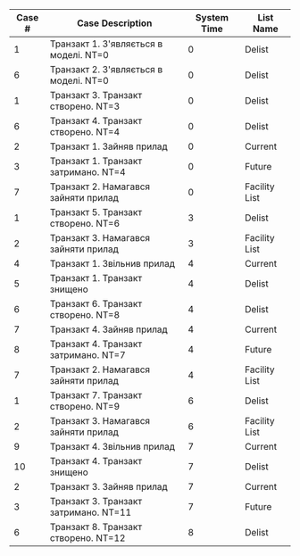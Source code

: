 | Case # | Case Description                       | System Time | List Name     |
| ------ | -------------------------------------- | ----------- | ------------- |
| 1      | Транзакт 1. З'являється в моделі. NT=0 | 0           | Delist        |
| 6      | Транзакт 2. З'являється в моделі. NT=0 | 0           | Delist        |
| 1      | Транзакт 3. Транзакт створено. NT=3    | 0           | Delist        |
| 6      | Транзакт 4. Транзакт створено. NT=4    | 0           | Delist        |
| 2      | Транзакт 1. Зайняв прилад              | 0           | Current       |
| 3      | Транзакт 1. Транзакт затримано. NT=4   | 0           | Future        |
| 7      | Транзакт 2. Намагався зайняти прилад   | 0           | Facility List |
| 1      | Транзакт 5. Транзакт створено. NT=6    | 3           | Delist        |
| 2      | Транзакт 3. Намагався зайняти прилад   | 3           | Facility List |
| 4      | Транзакт 1. Звільнив прилад            | 4           | Current       |
| 5      | Транзакт 1. Транзакт знищено           | 4           | Delist        |
| 6      | Транзакт 6. Транзакт створено. NT=8    | 4           | Delist        |
| 7      | Транзакт 4. Зайняв прилад              | 4           | Current       |
| 8      | Транзакт 4. Транзакт затримано. NT=7   | 4           | Future        |
| 7      | Транзакт 2. Намагався зайняти прилад   | 4           | Facility List |
| 1      | Транзакт 7. Транзакт створено. NT=9    | 6           | Delist        |
| 2      | Транзакт 3. Намагався зайняти прилад   | 6           | Facility List |
| 9      | Транзакт 4. Звільнив прилад            | 7           | Current       |
| 10     | Транзакт 4. Транзакт знищено           | 7           | Delist        |
| 2      | Транзакт 3. Зайняв прилад              | 7           | Current       |
| 3      | Транзакт 3. Транзакт затримано. NT=11  | 7           | Future        |
| 6      | Транзакт 8. Транзакт створено. NT=12   | 8           | Delist        |